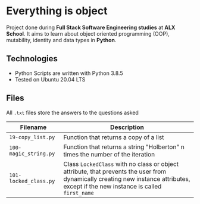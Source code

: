 # Everything is object
Project done during **Full Stack Software Engineering studies** at **ALX School**. It aims to learn about object oriented programming (OOP), mutability, identity and data types in **Python**.

## Technologies
* Python Scripts are written with Python 3.8.5
* Tested on Ubuntu 20.04 LTS

## Files

All `.txt` files store the answers to the questions asked

Filename | Description
--- | ---
`19-copy_list.py` | Function that returns a copy of a list
`100-magic_string.py` | Function that returns a string "Holberton" n times the number of the iteration
`101-locked_class.py` | Class `LockedClass` with no class or object attribute, that prevents the user from dynamically creating new instance attributes, except if the new instance is called `first_name`
